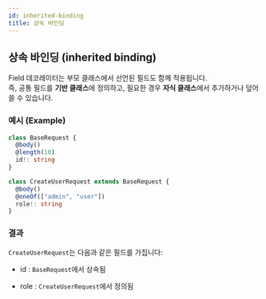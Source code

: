 ```yaml
---
id: inherited-binding
title: 상속 바인딩
---
```


## 상속 바인딩 (inherited binding)

Field 데코레이터는 부모 클래스에서 선언된 필드도 함께 적용됩니다.  
즉, 공통 필드를 **기반 클래스**에 정의하고, 필요한 경우 **자식 클래스**에서 추가하거나 덮어쓸 수 있습니다.

### 예시 (Example)
```typescript
class BaseRequest {
  @body()
  @length(10)
  id!: string
}

class CreateUserRequest extends BaseRequest {
  @body()
  @oneOf(["admin", "user"])
  role!: string
}
```
### 결과
`CreateUserRequest`는 다음과 같은 필드를 가집니다:

- id : `BaseRequest`에서 상속됨

- role : `CreateUserRequest`에서 정의됨
